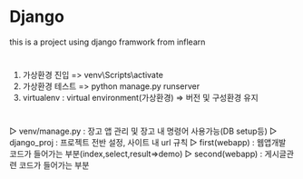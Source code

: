 # Django
this is a project using django framwork from inflearn

#
1. 가상환경 진입 => venv\Scripts\activate
2. 가상환경 테스트 => python manage.py runserver
3. virtualenv : virtual environment(가상환경) => 버전 및 구성환경 유지


#
▷ venv/manage.py : 장고 앱 관리 및 장고 내 명령어 사용가능(DB setup등)
▷ django_proj : 프로젝트 전반 설정, 사이트 내 url 규칙
▷ first(webapp) : 웹앱개발 코드가 들어가는 부분(index,select,result=>demo)
▷ second(webapp) : 게시글관련 코드가 들어가는 부분


#
